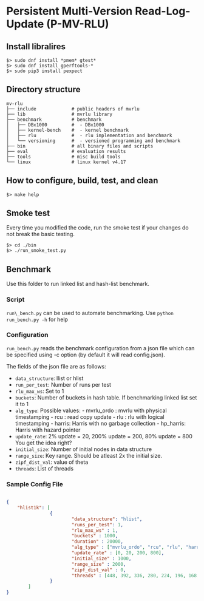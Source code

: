 Persistent Multi-Version Read-Log-Update (P-MV-RLU)
===================================================

## Install libralires
```{.sh}
$> sudo dnf install *pmem* gtest*
$> sudo dnf install gperftools-*
$> sudo pip3 install pexpect
```

## Directory structure
```{.sh}
mv-rlu
├── include             # public headers of mvrlu
├── lib                 # mvrlu library
├── benchmark           # benchmark
│   ├── DBx1000         #  - DBx1000
│   ├── kernel-bench    #  - kernel benchmark
│   ├── rlu             #  - rlu implementation and benchmark
│   └── versioning      #  - versioned programming and benchmark
├── bin                 # all binary files and scripts
├── eval                # evaluation results
├── tools               # misc build tools
└── linux               # linux kernel v4.17
```

## How to configure, build, test, and clean
```{.sh}
$> make help
```

## Smoke test
Every time you modified the code, run the smoke test if your changes
do not break the basic testing.

```{.sh}
$> cd ./bin
$> ./run_smoke_test.py
```

## Benchmark
Use this folder to run linked list and hash-list benchmark.

### Script
`run\_bench.py` can be used to automate benchmarking.
Use `python run_bench.py -h` for help

### Configuration
`run_bench.py` reads the benchmark configuration from a json file
which can be specified using -c option (by default it will read config.json).

The fields of the json file are as follows:
- `data_structure`: llist or hlist
- `run_per_test`: Number of runs per test
- `rlu_max_ws`: Set to 1
- `buckets`: Number of buckets in hash table. If benchmarking
linked list set it to 1
- `alg_type`: Possible values:
        - mvrlu_ordo : mvrlu with physical timestamping
        - rcu : read copy update
        - rlu : rlu with logical timestamping
        - harris: Harris with no garbage collection
        - hp_harris: Harris with hazard pointer
- `update_rate`: 2% update = 20, 200% update = 200, 80% update = 800
You get the idea right?
- `initial_size`: Number of initial nodes in data structure
- `range_size`: Key range. Should be atleast 2x the initial size.
- `zipf_dist_val`: value of theta
- `threads`: List of threads

### Sample Config File

```json

{
	"hlist1k": [
                {
                        "data_structure": "hlist",
                        "runs_per_test": 1,
                        "rlu_max_ws" : 1,
                        "buckets" : 1000,
                        "duration" : 20000,
                        "alg_type" : ["mvrlu_ordo", "rcu", "rlu", "harris", "hp_harris"],
                        "update_rate" : [0, 20, 200, 800],
                        "initial_size" : 1000,
                        "range_size" : 2000,
                        "zipf_dist_val" : 0,
                        "threads" : [448, 392, 336, 280, 224, 196, 168, 140, 112, 84, 56, 28, 14, 8, 4, 1]
                }
        ]
}
```

